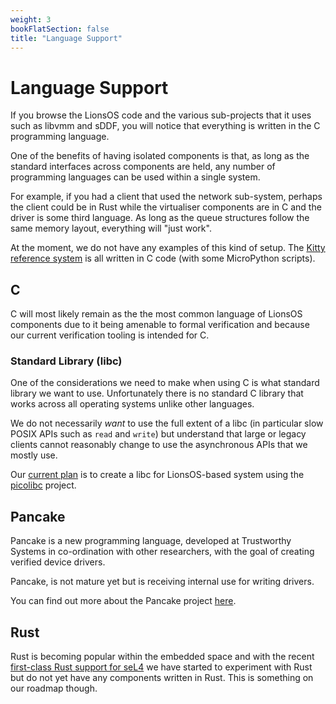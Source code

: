 ```yaml
---
weight: 3
bookFlatSection: false
title: "Language Support"
---
```


# Language Support

If you browse the LionsOS code and the various sub-projects that it uses such as libvmm and sDDF,
you will notice that everything is written in the C programming language.

One of the benefits of having isolated components is that, as long as the standard interfaces
across components are held, any number of programming languages can be used within a single
system.

For example, if you had a client that used the network sub-system, perhaps the client could be
in Rust while the virtualiser components are in C and the driver is some third language. As
long as the queue structures follow the same memory layout, everything will "just work".

At the moment, we do not have any examples of this kind of setup. The [Kitty reference system](/docs/kitty) is
all written in C code (with some MicroPython scripts).

## C

C will most likely remain as the the most common language of LionsOS components due to it being
amenable to formal verification and because our current verification tooling is intended for C.

### Standard Library (libc)

One of the considerations we need to make when using C is what standard library we want to use.
Unfortunately there is no standard C library that works across all operating systems unlike other
languages.

We do not necessarily *want* to use the full extent of a libc (in particular slow POSIX APIs such as
`read` and `write`) but understand that large or legacy clients cannot reasonably change to use
the asynchronous APIs that we mostly use.

Our [current plan](https://github.com/au-ts/lionsos/issues/48) is to create a libc for LionsOS-based
system using the [picolibc](https://github.com/picolibc/picolibc) project.

## Pancake

Pancake is a new programming language, developed at Trustworthy Systems in
co-ordination with other researchers, with the goal of creating verified
device drivers.

Pancake, is not mature yet but is receiving internal use for writing
drivers.

You can find out more about the Pancake project [here](https://trustworthy.systems/projects/pancake/).

## Rust

Rust is becoming popular within the embedded space and with the recent [first-class Rust support for seL4](https://github.com/seL4/rust-sel4)
we have started to experiment with Rust but do not yet have any
components written in Rust. This is something on our roadmap though.
